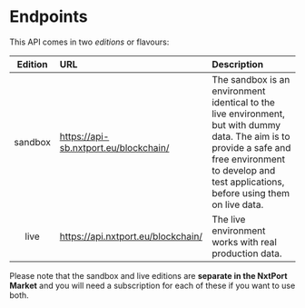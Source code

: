 # Endpoints

This API comes in two *editions* or flavours:


| Edition | URL | Description |
| :---: | :--- | :--- |
| sandbox | https://api-sb.nxtport.eu/blockchain/ | The sandbox is an environment identical to the live environment, but with dummy data. The aim is to provide a safe and free environment to develop and test applications, before using them on live data. |
| live | https://api.nxtport.eu/blockchain/ | The live environment works with real production data. |
 
Please note that the sandbox and live editions are **separate in the NxtPort Market** and you will need a subscription for each of these if you want to use both.